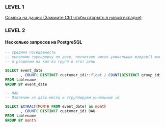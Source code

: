 ### LEVEL 1

[Ссылка на дашик (Зажмите Ctrl чтобы открыть в новой вкладке)](https://datalens.yandex.cloud/rppib79swm5md?_theme=dark&_no_controls=1)

### LEVEL 2
#### Несколько запросов на PostgreSQL

```sql
-- средняя посещаемость
-- выполним групировку по дате, посчитаем число уникальных юзеров(1 юзер может быть в нескольких группах)
-- и разделим на кол-во групп в этот день

SELECT event_date 
       , COUNT( DISTINCT customer_id)::float / COUNT(DISTINCT group_ids) avg_customer_by_day   
FROM tablename
GROUP BY event_date

-- MAU
-- Извлечем из даты месяц и сгруппируем униальные id

SELECT EXTRACT(MONTH FROM event_date) as month
       , COUNT( DISTINCT customer_id) DAU
FROM tablename
GROUP BY month

```
